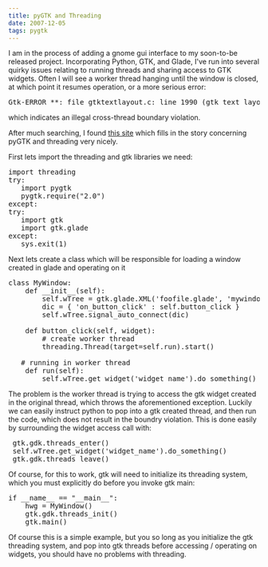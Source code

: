 ```yaml
---
title: pyGTK and Threading
date: 2007-12-05
tags: pygtk
---
```


I am in the process of adding a gnome gui interface to my soon-to-be released project. Incorporating Python, GTK, and Glade, I've run into several quirky issues relating to running threads and sharing access to GTK widgets. Often I will see a worker thread hanging until the window is closed, at which point it resumes operation, or a more serious error:

<pre>
Gtk-ERROR **: file gtktextlayout.c: line 1990 (gtk_text_layout_get_line_display): should not be reached
</pre>

which indicates an illegal cross-thread boundary violation.

After much searching, I found <a href="http://www.pardon-sleeuwaegen.be/antoon/python/page0.html">this site</a> which fills in the story concerning pyGTK and threading very nicely.

First lets import the threading and gtk libraries we need:
<pre>
import threading
try:
   import pygtk
   pygtk.require("2.0")
except:
try:
   import gtk
   import gtk.glade
except:
   sys.exit(1)
</pre>

Next lets create a class which will be responsible for loading a window created in glade and operating on it
<pre>
class MyWindow:
    def __init__(self):
        self.wTree = gtk.glade.XML('foofile.glade', 'mywindow')
        dic = { 'on_button_click' : self.button_click }
        self.wTree.signal_auto_connect(dic)

    def button_click(self, widget):
        # create worker thread
        threading.Thread(target=self.run).start()

   # running in worker thread
    def run(self):
        self.wTree.get_widget('widget_name').do_something()
</pre>

The problem is the worker thread is trying to access the gtk widget created in the original thread, which throws the aforementioned exception. Luckily we can easily instruct python to pop into a gtk created thread, and then run the code, which does not result in the boundry violation. This is done easily by surrounding the widget access call with:
<pre>
 gtk.gdk.threads_enter()
 self.wTree.get_widget('widget_name').do_something()
 gtk.gdk.threads_leave()
</pre>

Of course, for this to work, gtk will need to initialize its threading system, which you must explicitly do before you invoke gtk main:
<pre>
if __name__ == "__main__":
    hwg = MyWindow()
    gtk.gdk.threads_init()
    gtk.main()
</pre>

Of course this is a simple example, but you so long as you initialize the gtk threading system, and pop into gtk threads before accessing / operating on widgets, you should have no problems with threading. 

